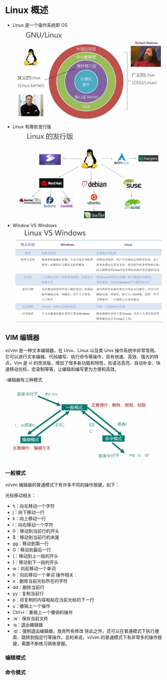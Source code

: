 # Linux 概述

- Linux 是一个操作系统即 OS
  ![Linux指什么](./imgs/linux%E6%8C%87%E4%BB%80%E4%B9%88.jpg)
- Linux 有哪些发行版
  ![发行版](./imgs/%E5%8F%91%E8%A1%8C%E7%89%88.jpg)
- Window VS Windows
  ![Windows](./imgs/VS%20Windows.jpg)

## VIM 编辑器

vi/vim 是一种文本编辑器，在 Unix、Linux 以及类 Unix 操作系统中非常常用。它可以进行文本编辑、代码编写、执行命令等操作，具有快速、高效、强大的特点。Vim 是 vi 的改进版，增加了很多新功能和特性，如语法高亮、自动补全、快速移动光标、宏录制等等，让编辑和编写更为方便和高效。

-编辑器有三种模式

![编辑器模式](./imgs/%E7%BC%96%E8%BE%91%E5%99%A8%E7%9A%84%E4%B8%89%E7%A7%8D%E6%A8%A1%E5%BC%8F.jpg)

### 一般模式

vi/vim 编辑器的普通模式下有许多不同的操作按键，如下：

光标移动相关：

- h：向左移动一个字符
- j：向下移动一行
- k：向上移动一行
- l：向右移动一个字符
- 0：移动到当前行的开头
- $：移动到当前行的末尾
- gg：移动到第一行
- G：移动到最后一行
- {：移动到上一段的开头
- }：移动到下一段的开头
- w：向前移动一个单词
- b：向后移动一个单词
  操作相关：
- x：删除当前光标所在的字符
- dd：删除当前行
- yy：复制当前行
- p：将复制的内容粘贴在当前光标的下一行
- u：撤销上一个操作
- Ctrl+r：重做上一个撤销的操作
- :w：保存当前文件
- :q：退出编辑器
- :q!：强制退出编辑器，放弃所有修改
  除此之外，还可以在普通模式下执行搜索、跳转到指定行等操作。总的来说，vi/vim 的普通模式下有非常多的操作按键，需要不断练习熟练掌握。

### 编辑模式

### 命令模式
